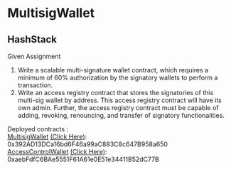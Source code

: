 # MultisigWallet


## HashStack
Given Assignment

1. Write a scalable multi-signature wallet contract, which requires a minimum of 60% authorization by the signatory wallets to perform a transaction. 
2. Write an access registry contract that stores the signatories of this multi-sig wallet by address. This access registry contract will have its own admin. Further, the access registry contract must be capable of adding, revoking, renouncing, and transfer of signatory functionalities.

Deployed contracts :
<br>
[MultisigWallet](https://goerli.etherscan.io/address/0x392AD13DCa16bd6F46a99aC883C8c647B958a650) [(Click Here)](https://goerli.etherscan.io/address/0x392AD13DCa16bd6F46a99aC883C8c647B958a650): 0x392AD13DCa16bd6F46a99aC883C8c647B958a650
<br>
[AccessControlWallet](https://goerli.etherscan.io/address/0xaebfdfc6bae5551f61a61e0e51e34411b52dc77b) [(Click Here)](https://goerli.etherscan.io/address/0xaebfdfc6bae5551f61a61e0e51e34411b52dc77b): 0xaebFdfC6BAe5551F61A61e0E51e34411B52dC77B

